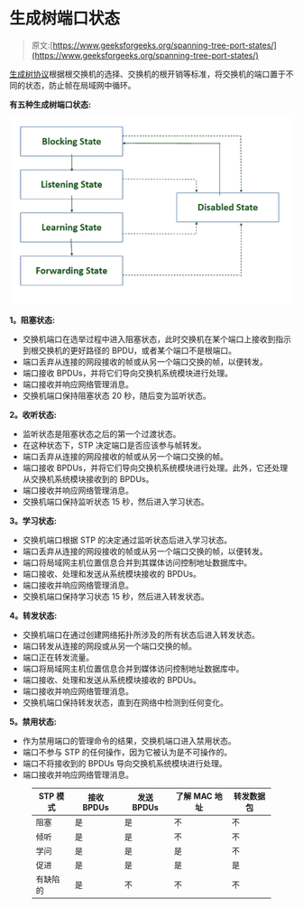 # 生成树端口状态

> 原文:[https://www.geeksforgeeks.org/spanning-tree-port-states/](https://www.geeksforgeeks.org/spanning-tree-port-states/)

[生成树协议](https://www.geeksforgeeks.org/introduction-of-spanning-tree-protocol-stp/)根据根交换机的选择、交换机的根开销等标准，将交换机的端口置于不同的状态，防止帧在局域网中循环。

**有五种生成树端口状态:**

![](img/1840412efc86d5407571bee7bd07b54b.png)

**1。阻塞状态:**

*   交换机端口在选举过程中进入阻塞状态，此时交换机在某个端口上接收到指示到根交换机的更好路径的 BPDU，或者某个端口不是根端口。
*   端口丢弃从连接的网段接收的帧或从另一个端口交换的帧，以便转发。
*   端口接收 BPDUs，并将它们导向交换机系统模块进行处理。
*   端口接收并响应网络管理消息。
*   交换机端口保持阻塞状态 20 秒，随后变为监听状态。

**2。收听状态:**

*   监听状态是阻塞状态之后的第一个过渡状态。
*   在这种状态下，STP 决定端口是否应该参与帧转发。
*   端口丢弃从连接的网段接收的帧或从另一个端口交换的帧。
*   端口接收 BPDUs，并将它们导向交换机系统模块进行处理。此外，它还处理从交换机系统模块接收到的 BPDUs。
*   端口接收并响应网络管理消息。
*   交换机端口保持监听状态 15 秒，然后进入学习状态。

**3。学习状态:**

*   交换机端口根据 STP 的决定通过监听状态后进入学习状态。
*   端口丢弃从连接的网段接收的帧或从另一个端口交换的帧，以便转发。
*   端口将局域网主机位置信息合并到其媒体访问控制地址数据库中。
*   端口接收、处理和发送从系统模块接收的 BPDUs。
*   端口接收并响应网络管理消息。
*   交换机端口保持学习状态 15 秒，然后进入转发状态。

**4。转发状态:**

*   交换机端口在通过创建网络拓扑所涉及的所有状态后进入转发状态。
*   端口转发从连接的网段或从另一个端口交换的帧。
*   端口正在转发流量。
*   端口将局域网主机位置信息合并到媒体访问控制地址数据库中。
*   端口接收、处理和发送从系统模块接收的 BPDUs。
*   端口接收并响应网络管理消息。
*   交换机端口保持转发状态，直到在网络中检测到任何变化。

**5。禁用状态:**

*   作为禁用端口的管理命令的结果，交换机端口进入禁用状态。
*   端口不参与 STP 的任何操作，因为它被认为是不可操作的。
*   端口不将接收到的 BPDUs 导向交换机系统模块进行处理。
*   端口接收并响应网络管理消息。

<figure class="table">

| STP 模式 | 接收 BPDUs | 发送 BPDUs | 了解 MAC 地址 | 转发数据包 |
| --- | --- | --- | --- | --- |
| 阻塞 | 是 | 是 | 不 | 不 |
| 倾听 | 是 | 是 | 不 | 不 |
| 学问 | 是 | 是 | 是 | 不 |
| 促进 | 是 | 是 | 是 | 是 |
| 有缺陷的 | 是 | 不 | 不 | 不 |

</figure>